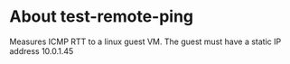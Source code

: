 # About test-remote-ping #

Measures ICMP RTT to a linux guest VM. The guest must have a static IP address 10.0.1.45


